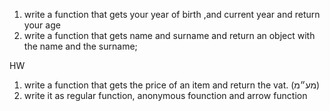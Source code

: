 1) write a function that gets your year of birth ,and current year and return your age
2) write a function that gets name and surname and return an object with the name and the surname;

HW
1) write a function that gets the price of an item and return the vat. (מע״מ)
2) write it as regular function, anonymous founction and arrow function